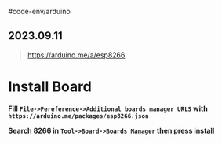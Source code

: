 #code-env/arduino
## 2023.09.11

> https://arduino.me/a/esp8266

# Install Board

**Fill `File->Pereference->Additional boards manager URLS` with `https://arduino.me/packages/esp8266.json`**

**Search 8266 in `Tool->Board->Boards Manager` then press install**

